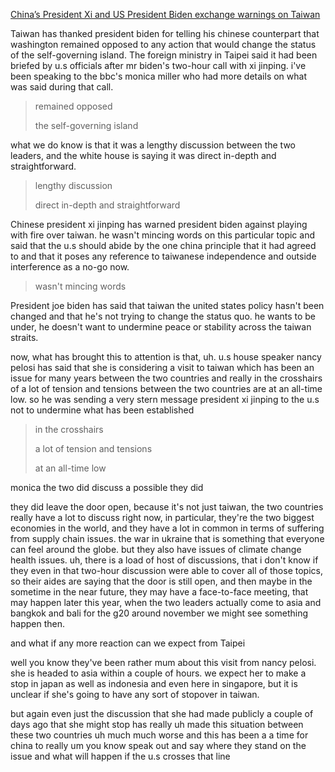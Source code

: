 
[China’s President Xi and US President Biden exchange warnings on Taiwan ](https://www.youtube.com/watch?v=oFmyeDXt1F8)

Taiwan has thanked president biden for telling his chinese counterpart that washington remained opposed to any action that would change the status of the self-governing island. The foreign ministry in Taipei said it had been briefed by u.s officials after mr biden's two-hour call with xi jinping. i've been speaking to the bbc's monica miller who had more details on what was said during that call.
> remained opposed
> 
> the self-governing island

what we do know is that it was a lengthy discussion between the two leaders, and the white house is saying it was direct in-depth and straightforward.
> lengthy discussion
>
> direct in-depth and straightforward

Chinese president xi jinping has warned president biden against playing with fire over taiwan. he wasn't mincing words on this particular topic and said that the u.s should abide by the one china principle that it had agreed to and that it poses any reference to taiwanese independence and outside interference as a no-go now. 
> wasn't mincing words 

President joe biden has said that taiwan the united states policy hasn't been changed and that he's not trying to change the status quo. he wants to be under, he doesn't want to undermine peace or stability across the taiwan straits. 

now, what has brought this to attention is that, uh. u.s house speaker nancy pelosi has said that she is considering a visit to taiwan which has been an issue for many years between the two countries and really in the crosshairs of a lot of tension and tensions between the two countries are at an all-time low. so he was sending a very stern message president xi jinping to the u.s not to undermine what has been established
> in the crosshairs
> 
> a lot of tension and tensions
> 
> at an all-time low 

monica the two did discuss a possible they did 

they did leave the door open, because it's not just taiwan, the two countries really have a lot to discuss right now, in particular, they're the two biggest economies in the world, and they have a lot in common in terms of suffering from supply chain issues. the war in ukraine that is something that everyone can feel around the globe. but they also have issues of climate change health issues. uh, there is a load of host of discussions, that i don't know if they even in that two-hour discussion were able to cover all of those topics, so their aides are saying that the door is still open, and then maybe in the sometime in the near future, they may have a face-to-face meeting, that may happen later this year, when the two leaders actually come to asia and bangkok and bali for the g20 around november we might see something happen then.

and what if any more reaction can we expect from Taipei

well you know they've been rather mum about this visit from nancy pelosi. she is headed to asia within a couple of hours. we expect her to make a stop in japan as well as indonesia and even here in singapore, but it is unclear if she's going to have any sort of stopover in taiwan.

but again even just the discussion that she had made publicly a couple of days ago that she might stop has really uh made this situation between these two countries uh much much worse and this has been a a time for china to really um you know speak out and say where they stand on the issue and what will happen if the u.s crosses that line

